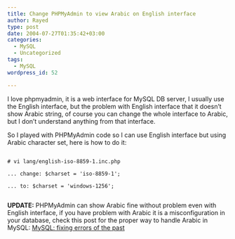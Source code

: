 ```yaml
---
title: Change PHPMyAdmin to view Arabic on English interface
author: Rayed
type: post
date: 2004-07-27T01:35:42+03:00
categories:
  - MySQL
  - Uncategorized
tags:
  - MySQL
wordpress_id: 52

---
```

<p>I love phpmyadmin, it is a web interface for MySQL DB server, I usually use the English interface, but the problem with English interface that it doesn&#8217;t show Arabic string, of course you can change the whole interface to Arabic, but I don&#8217;t understand anything from that interface.</p>
<p>So I played with PHPMyAdmin code so I can use English interface but using Arabic character set, here is how to do it:<br />
<code><br />
# vi lang/english-iso-8859-1.inc.php<br />
... change: $charset = 'iso-8859-1';<br />
... to: $charset = 'windows-1256';<br />
</code></p>
<p><strong>UPDATE:</strong> PHPMyAdmin can show Arabic fine without problem even with English interface, if you have problem with Arabic it is a misconfiguration in your database, check this post for the proper way to handle Arabic in MySQL: <a href="http://rayed.com/wordpress/?p=324">MySQL: fixing errors of the past</a></p>
